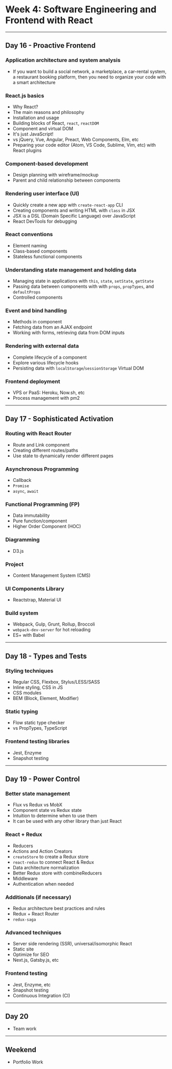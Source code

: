 # Week 4: Software Engineering and Frontend with React

--------------------------------------------------------------------------------

## Day 16 - Proactive Frontend

### Application architecture and system analysis

- If you want to build a social network, a marketplace, a car-rental system, a restaurant booking platform, then you need to organize your code with a smart architecture

### React.js basics

- Why React?
- The main reasons and philosophy
- Installation and usage
- Building blocks of React, `react`, `reactDOM`
- Component and virtual DOM
- It's just JavaScript!
- vs jQuery, Vue, Angular, Preact, Web Components, Elm, etc
- Preparing your code editor (Atom, VS Code, Sublime, Vim, etc) with React plugins

### Component-based development

- Design planning with wireframe/mockup
- Parent and child relationship between components

### Rendering user interface (UI)

- Quickly create a new app with `create-react-app` CLI
- Creating components and writing HTML with `class` in JSX
- JSX is a DSL (Domain Specific Language) over JavaScript
- React DevTools for debugging

### React conventions

- Element naming
- Class-based components
- Stateless functional components

### Understanding state management and holding data

- Managing state in applications with `this`, `state`, `setState`, `getState`
- Passing data between components with with `props`, `propTypes`, and `defaultProps`
- Controlled components

### Event and bind handling

- Methods in component
- Fetching data from an AJAX endpoint
- Working with forms, retrieving data from DOM inputs

### Rendering with external data

- Complete lifecycle of a component
- Explore various lifecycle hooks
- Persisting data with `localStorage`/`sessionStorage` Virtual DOM

### Frontend deployment

- VPS or PaaS: Heroku, Now.sh, etc
- Process management with pm2

--------------------------------------------------------------------------------

## Day 17 - Sophisticated Activation

### Routing with React Router

- Route and Link component
- Creating different routes/paths
- Use state to dynamically render different pages

### Asynchronous Programming

- Callback
- `Promise`
- `async`, `await`

### Functional Programming (FP)

- Data immutability
- Pure function/component
- Higher Order Component (HOC)

### Diagramming

- D3.js

### Project

- Content Management System (CMS)

### UI Components Library

- Reactstrap, Material UI

### Build system

- Webpack, Gulp, Grunt, Rollup, Broccoli
- `webpack-dev-server` for hot reloading
- ES+ with Babel

--------------------------------------------------------------------------------

## Day 18 - Types and Tests

### Styling techniques

- Regular CSS, Flexbox, Stylus/LESS/SASS
- Inline styling, CSS in JS
- CSS modules
- BEM (Block, Element, Modifier)

### Static typing

- Flow static type checker
- vs PropTypes, TypeScript

### Frontend testing libraries

- Jest, Enzyme
- Snapshot testing

--------------------------------------------------------------------------------

## Day 19 - Power Control

### Better state management

- Flux vs Redux vs MobX
- Component state vs Redux state
- Intuition to determine when to use them
- It can be used with any other library than just React

### React + Redux

- Reducers
- Actions and Action Creators
- `createStore` to create a Redux store
- `react-redux` to connect React & Redux
- Data architecture normalization
- Better Redux store with combineReducers 
- Middleware
- Authentication when needed

### Additionals (if necessary)

- Redux architecture best practices and rules
- Redux + React Router
- `redux-saga`

### Advanced techniques

- Server side rendering (SSR), universal/isomorphic React
- Static site
- Optimize for SEO
- Next.js, Gatsby.js, etc

### Frontend testing

- Jest, Enzyme, etc
- Snapshot testing
- Continuous Integration (CI)

--------------------------------------------------------------------------------

## Day 20

- Team work

--------------------------------------------------------------------------------

## Weekend

- Portfolio Work
